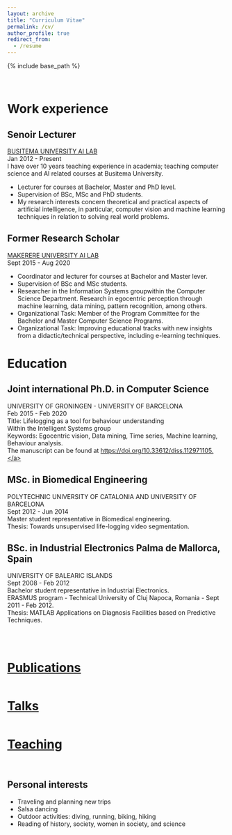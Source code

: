 ```yaml
---
layout: archive
title: "Curriculum Vitae"
permalink: /cv/
author_profile: true
redirect_from:
  - /resume
---
```

{% include base_path %}

<div style="padding-top: 20px;"></div>

# Work experience

## Senoir Lecturer 
<a href="https://air.ug/" target="_blank">BUSITEMA UNIVERSITY AI LAB</a>  <br>
Jan 2012 - Present <br>
I have over 10 years teaching experience in academia; teaching computer science and AI related courses at Busitema University.  
* Lecturer for courses at Bachelor, Master and PhD level.<br>
* Supervision of BSc, MSc and PhD students.<br>
* My research interests concern theoretical and practical aspects of artificial intelligence, in particular, computer vision and machine learning techniques in relation to solving real world problems. 

## Former Research Scholar 
<a href="https://air.ug/" target="_blank">MAKERERE UNIVERSITY AI LAB</a> <br> 
Sept 2015 - Aug 2020 <br>
* Coordinator and lecturer for courses at Bachelor and Master lever. <br>
* Supervision of BSc and MSc students.<br>
* Researcher in the Information Systems groupwithin the Computer Science Department. Research in egocentric perception through machine learning, data mining, pattern recognition, among others. <br>
* Organizational Task: Member of the Program Committee for the Bachelor and Master Computer Science Programs.<br>
* Organizational Task: Improving educational tracks with new insights from a didactic/technical perspective, including e-learning techniques.

# Education
## Joint international Ph.D. in Computer Science
UNIVERSITY OF GRONINGEN - UNIVERSITY OF BARCELONA <br> 
Feb 2015 - Feb 2020 <br>
Title: Lifelogging as a tool for behaviour understanding <br>
Within the Intelligent Systems group <br>
Keywords: Egocentric vision, Data mining, Time series, Machine learning, Behaviour analysis.<br>
The manuscript can be found at <a href="https://doi.org/10.33612/diss.112971105" target="_blank">https://doi.org/10.33612/diss.112971105.</a>

## MSc. in Biomedical Engineering
POLYTECHNIC UNIVERSITY OF CATALONIA AND UNIVERSITY OF BARCELONA <br>
Sept 2012 - Jun 2014 <br>
Master student representative in Biomedical engineering.<br>
Thesis: Towards unsupervised life-logging video segmentation.

## BSc. in Industrial Electronics Palma de Mallorca, Spain
UNIVERSITY OF BALEARIC ISLANDS <br>
Sept 2008 - Feb 2012 <br>
Bachelor student representative in Industrial Electronics. <br>
ERASMUS program - Technical University of Cluj Napoca, Romania - Sept 2011 - Feb 2012. <br>
Thesis: MATLAB Applications on Diagnosis Facilities based on Predictive Techniques.

<div style="padding-top: 15px;"></div>

<h1 style="padding-top: 15px;"><a href="https://estefaniatalavera.github.io/publications/" target="_blank">Publications</a></h1>

<h1 style="padding-top: 15px;"><a href="https://estefaniatalavera.github.io/talks/" target="_blank">Talks</a></h1>

<h1 style="padding-top: 15px;"><a href="https://estefaniatalavera.github.io/teaching/" target="_blank">Teaching</a></h1>

<div style="padding-top: 15px;"></div>


## Personal interests
* Traveling and planning new trips
* Salsa dancing
* Outdoor activities: diving, running, biking, hiking
* Reading of history, society, women in society, and science
